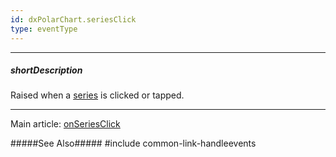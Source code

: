 ```yaml
---
id: dxPolarChart.seriesClick
type: eventType
---
```

---
##### shortDescription
Raised when a [series](/concepts/05%20Widgets/PolarChart/10%20Visual%20Elements/010%20Series.md '/Documentation/Guide/UI_Components/PolarChart/Visual_Elements/#Series') is clicked or tapped.

---
Main article: [onSeriesClick](/api-reference/20%20Data%20Visualization%20Widgets/dxPolarChart/1%20Configuration/onSeriesClick.md '/Documentation/ApiReference/UI_Components/dxPolarChart/Configuration/#onSeriesClick')

#####See Also#####
#include common-link-handleevents